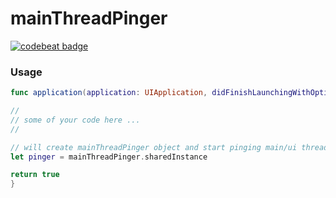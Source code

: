 # mainThreadPinger
[![codebeat badge](https://codebeat.co/badges/2b978a49-8336-4271-847a-adc12a928d9a)](https://codebeat.co/projects/github-com-krezzoid-mainthreadpinger)

### Usage
```swift
func application(application: UIApplication, didFinishLaunchingWithOptions launchOptions: [NSObject: AnyObject]?) -> Bool {

//
// some of your code here ...
//

// will create mainThreadPinger object and start pinging main/ui thread
let pinger = mainThreadPinger.sharedInstance

return true
}
```
